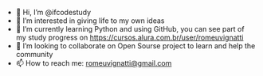 - 👋 Hi, I’m @ifcodestudy
- 👀 I’m interested in giving life to my own ideas
- 🌱 I’m currently learning Python and using GitHub, you can see part of my study progress on https://cursos.alura.com.br/user/romeuvignatti
- 💞️ I’m looking to collaborate on Open Sourse project to learn and help the community
- 📫 How to reach me: romeuvignatti@gmail.com

<!---
ifcodestudy/ifcodestudy is a ✨ special ✨ repository because its `README.md` (this file) appears on your GitHub profile.
You can click the Preview link to take a look at your changes.
--->
